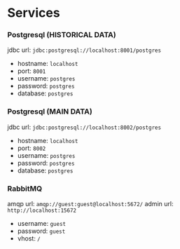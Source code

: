 # Services
### Postgresql (HISTORICAL DATA)
jdbc url: `jdbc:postgresql://localhost:8001/postgres`

* hostname: `localhost`
* port: `8001`
* username: `postgres`
* password: `postgres`
* database: `postgres`

### Postgresql (MAIN DATA)
jdbc url: `jdbc:postgresql://localhost:8002/postgres`

* hostname: `localhost`
* port: `8002`
* username: `postgres`
* password: `postgres`
* database: `postgres`

### RabbitMQ
amqp url: `amqp://guest:guest@localhost:5672/`
admin url: `http://localhost:15672`

* username: `guest`
* password: `guest`
* vhost: `/`
